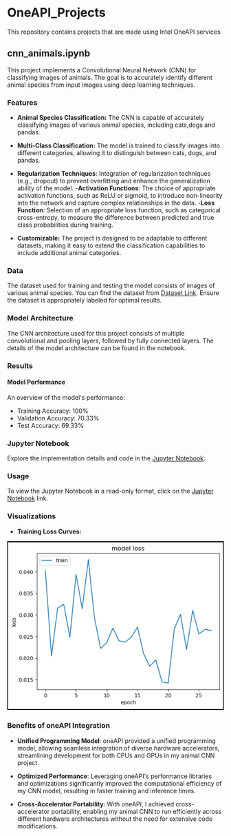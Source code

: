 # OneAPI_Projects
This repository contains projects that are made using Intel OneAPI services
## cnn_animals.ipynb
This project implements a Convolutional Neural Network (CNN) for classifying images of animals. The goal is to accurately identify different animal species from input images using deep learning techniques.
### Features
- **Animal Species Classification:** The CNN is capable of accurately classifying images of various animal species, including cats,dogs and pandas.

- **Multi-Class Classification:** The model is trained to classify images into different categories, allowing it to distinguish between cats, dogs, and pandas.
- **Regularization Techniques**: Integration of regularization techniques (e.g., dropout) to prevent overfitting and enhance the generalization ability of the model.
-**Activation Functions**: The choice of appropriate activation functions, such as ReLU or sigmoid, to introduce non-linearity into the network and capture complex relationships in the data.
-**Loss Function**: Selection of an appropriate loss function, such as categorical cross-entropy, to measure the difference between predicted and true class probabilities during training.

- **Customizable:** The project is designed to be adaptable to different datasets, making it easy to extend the classification capabilities to include additional animal categories.
### Data
The dataset used for training and testing the model consists of images of various animal species. You can find the dataset from [Dataset Link](https://www.kaggle.com/datasets/sohampatel26/animal-detection-dataset-cats-dogs-and-pandas/download?datasetVersionNumber=1). Ensure the dataset is appropriately labeled for optimal results.

### Model Architecture
The CNN architecture used for this project consists of multiple convolutional and pooling layers, followed by fully connected layers. The details of the model architecture can be found in the notebook.
### Results
#### Model Performance
An overview of the model's performance:
- Training Accuracy: 100%
- Validation Accuracy: 70.33%
- Test Accuracy: 69.33%

### Jupyter Notebook
Explore the implementation details and code in the [Jupyter Notebook](https://github.com/srithak1204/OneAPI_Projects/blob/main/cnn_animals.ipynb).
### Usage
To view the Jupyter Notebook in a read-only format, click on the [Jupyter Notebook](https://github.com/srithak1204/OneAPI_Projects/blob/main/cnn_animals.ipynb) link. 
### Visualizations
- **Training Loss Curves:**

![Loss Curves](https://github.com/srithak1204/OneAPI_Projects/blob/main/image.png)

### Benefits of oneAPI Integration

- **Unified Programming Model**: oneAPI provided a unified programming model, allowing seamless integration of diverse hardware accelerators, streamlining development for both CPUs and GPUs in my animal CNN project.
- **Optimized Performance**: Leveraging oneAPI's performance libraries and optimizations significantly improved the computational efficiency of my CNN model, resulting in faster training and inference times.

- **Cross-Accelerator Portability**: With oneAPI, I achieved cross-accelerator portability, enabling my animal CNN to run efficiently across different hardware architectures without the need for extensive code modifications.

